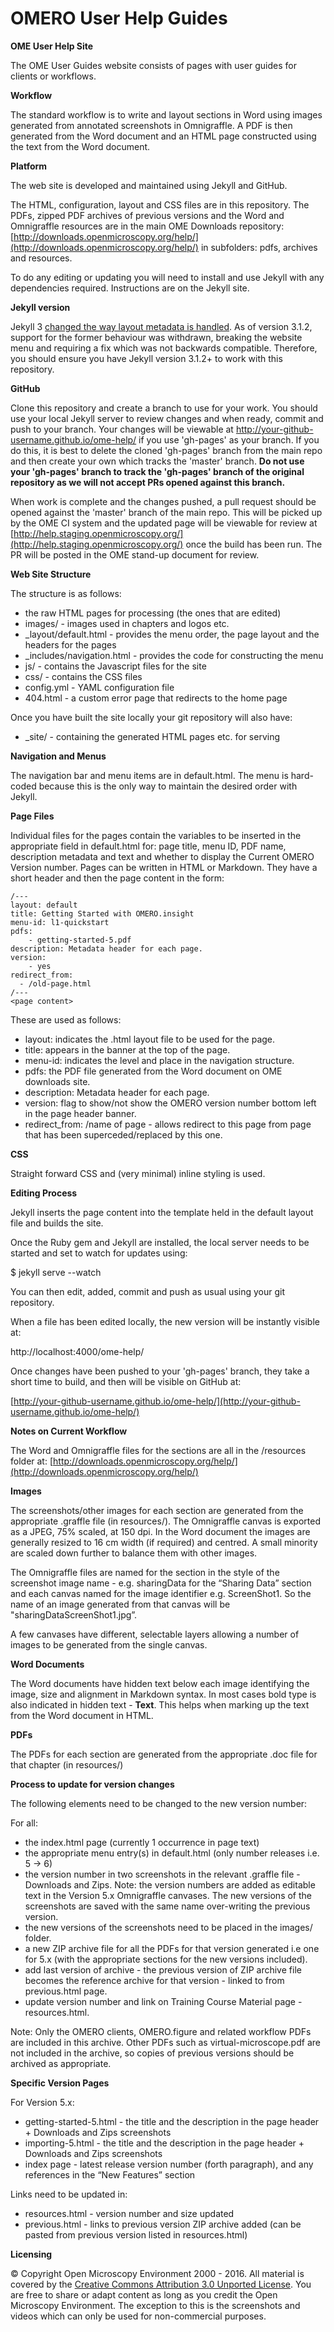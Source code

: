 OMERO User Help Guides
======================

**OME User Help Site**

The OME User Guides website consists of pages with user guides for clients or
workflows.

**Workflow**

The standard workflow is to write and layout sections in Word using images
generated from annotated screenshots in Omnigraffle. A PDF is then generated
from the Word document and an HTML page constructed using the text from the
Word document.

**Platform**

The web site is developed and maintained using Jekyll and GitHub.

The HTML, configuration, layout and CSS files are in this repository. The
PDFs, zipped PDF archives of previous versions and the Word and Omnigraffle
resources are in the main OME Downloads repository:
[http://downloads.openmicroscopy.org/help/](http://downloads.openmicroscopy.org/help/)
in subfolders: pdfs, archives and resources.

To do any editing or updating you will need to install and use Jekyll with any
dependencies required. Instructions are on the Jekyll site.

**Jekyll version**

Jekyll 3 [changed the way layout metadata is handled](http://jekyllrb.com/docs/upgrading/2-to-3/#layout-metadata).
As of version 3.1.2, support for the former behaviour was withdrawn, breaking
the website menu and requiring a fix which was not backwards compatible.
Therefore, you should ensure you have Jekyll version 3.1.2+ to work with this
repository.

**GitHub**

Clone this repository and create a branch to use for your work. You should use
your local Jekyll server to review changes and when ready, commit and push to
your branch. Your changes will be viewable at
http://your-github-username.github.io/ome-help/ if you use 'gh-pages' as your
branch. If you do this, it is best to delete the cloned 'gh-pages'
branch from the main repo and then create your own which tracks the 'master'
branch. **Do not use your 'gh-pages' branch to track the 'gh-pages' branch
of the original repository as we will not accept PRs opened against this
branch.**

When work is complete and the changes pushed, a pull request should be opened
against the 'master' branch of the main repo. This will be picked up by the
OME CI system and the updated page will be viewable for review at
[http://help.staging.openmicroscopy.org/](http://help.staging.openmicroscopy.org/) once the build has been run.
The PR will be posted in the OME stand-up document for review.

**Web Site Structure**

The structure is as follows:

- the raw HTML pages for processing (the ones that are edited)
- images/ - images used in chapters and logos etc.
- _layout/default.html - provides the menu order, the page layout and the headers for the pages
- _includes/navigation.html - provides the code for constructing the menu
- js/ - contains the Javascript files for the site
- css/ - contains the CSS files
- config.yml - YAML configuration file
- 404.html - a custom error page that redirects to the home page

Once you have built the site locally your git repository will also have:

- _site/ - containing the generated HTML pages etc. for serving

**Navigation and Menus**

The navigation bar and menu items are in default.html. The menu is hard-coded
because this is the only way to maintain the desired order with Jekyll.

**Page Files**

Individual files for the pages contain the variables to be inserted in the
appropriate field in default.html for: page title, menu ID, PDF name,
description metadata and text and whether to display the Current OMERO Version number. 
Pages can be written in HTML or Markdown.
They have a short header and then the page content in the form:

    /---
    layout: default
    title: Getting Started with OMERO.insight
    menu-id: l1-quickstart
    pdfs:
        - getting-started-5.pdf
    description: Metadata header for each page.
    version:
        - yes
    redirect_from:
      - /old-page.html
    /---
    <page content>

These are used as follows:

- layout: indicates the .html layout file to be used for the page.
- title: appears in the banner at the top of the page.
- menu-id: indicates the level and place in the navigation structure.
- pdfs: the PDF file generated from the Word document on OME downloads site.
- description: Metadata header for each page.
- version: flag to show/not show the OMERO version number bottom left in the page header banner.
- redirect_from: /name of page - allows redirect to this page from page that has been superceded/replaced by this one. 

**CSS**

Straight forward CSS and (very minimal) inline styling is used.

**Editing Process**

Jekyll inserts the page content into the template held in the default layout
file and builds the site.

Once the Ruby gem and Jekyll are installed, the local server needs to be
started and set to watch for updates using:

$ jekyll serve --watch

You can then edit, added, commit and push as usual using your git repository.

When a file has been edited locally, the new version will be instantly visible
at:

http://localhost:4000/ome-help/

Once changes have been pushed to your 'gh-pages' branch, they take a short
time to build, and then will be visible on GitHub at:

[http://your-github-username.github.io/ome-help/](http://your-github-username.github.io/ome-help/)

**Notes on Current Workflow**

The Word and Omnigraffle files for the sections are all in the /resources folder at:
[http://downloads.openmicroscopy.org/help/](http://downloads.openmicroscopy.org/help/)

**Images**

The screenshots/other images for each section are generated from the
appropriate .graffle file (in resources/). The Omnigraffle canvas is exported
as a JPEG, 75% scaled, at 150 dpi. In the Word document the images are
generally resized to 16 cm width (if required) and centred. A small minority
are scaled down further to balance them with other images.

The Omnigraffle files are named for the section in the style of the screenshot
image name - e.g. sharingData for the “Sharing Data” section and each canvas
named for the image identifier e.g. ScreenShot1. So the name of an image
generated from that canvas will be "sharingDataScreenShot1.jpg”.

A few canvases have different, selectable layers allowing a number of images
to be generated from the single canvas.

**Word Documents**

The Word documents have hidden text below each image identifying the image,
size and alignment in Markdown syntax. In most cases bold type is also
indicated in hidden text - **Text**. This helps when marking up the text from
the Word document in HTML.

**PDFs**

The PDFs for each section are generated from the appropriate .doc file for
that chapter (in resources/)

**Process to update for version changes**

The following elements need to be changed to the new version number:

For all:

- the index.html page (currently 1 occurrence in page text)
- the appropriate menu entry(s) in default.html (only number releases i.e. 5 -> 6)
- the version number in two screenshots in the relevant .graffle file -
  Downloads and Zips. Note: the version numbers are added as editable text in
  the Version 5.x Omnigraffle canvases. The new versions of the screenshots
  are saved with the same name over-writing the previous version.
- the new versions of the screenshots need to be placed in the images/ folder.
- a new ZIP archive file for all the PDFs for that version generated i.e one for  5.x (with the appropriate sections for the  new versions included).
- add last version of archive - the previous version of ZIP archive file becomes the reference archive for that version - linked to from previous.html page.
- update version number and link on Training Course Material page - resources.html.

Note:
Only the OMERO clients, OMERO.figure and related workflow PDFs are included in this archive.
Other PDFs such as virtual-microscope.pdf are not included in
the archive, so copies of previous versions should be archived as appropriate.

**Specific Version Pages**

For Version 5.x:

- getting-started-5.html - the title and the description in the page header +
Downloads and Zips screenshots
- importing-5.html - the title and the description in the page header +
Downloads and Zips screenshots
- index page - latest release version number (forth paragraph), and any
references in the “New Features” section

Links need to be updated in:

- resources.html - version number and size updated
- previous.html - links to previous version ZIP archive added (can be pasted from previous version listed in resources.html)

**Licensing**

© Copyright Open Microscopy Environment 2000 - 2016.
All material is covered by the
[Creative Commons Attribution 3.0 Unported License](http://creativecommons.org/licenses/by/3.0/).
You are free to share or adapt content as long as you credit the Open
Microscopy Environment. The exception to this is the screenshots and videos
which can only be used for non-commercial purposes.
